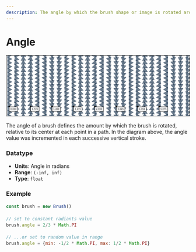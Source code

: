 ```yaml
---
description: The angle by which the brush shape or image is rotated around its center
---
```


# Angle

![](../../../.gitbook/assets/angle.png)

The angle of a brush defines the amount by which the brush is rotated, relative to its center at each point in a path. In the diagram above, the angle value was incremented in each successive vertical stroke.

### Datatype

* **Units**: Angle in radians
* **Range**: `(-inf, inf)`
* **Type**: `float`

### Example

```javascript
const brush = new Brush()

// set to constant radiants value
brush.angle = 2/3 * Math.PI

// ...or set to random value in range
brush.angle = {min: -1/2 * Math.PI, max: 1/2 * Math.PI}
```

